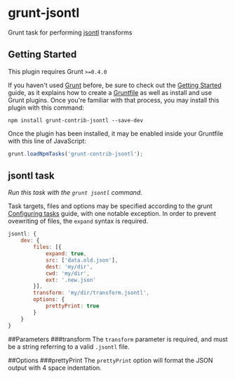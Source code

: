grunt-jsontl
====================

Grunt task for performing [jsontl](http://github.com/DoublePrecisionSoftware/jsontl) transforms

## Getting Started
This plugin requires Grunt `>=0.4.0`

If you haven't used [Grunt](http://gruntjs.com/) before, be sure to check out the [Getting Started](http://gruntjs.com/getting-started) guide, as it explains how to create a [Gruntfile](http://gruntjs.com/sample-gruntfile) as well as install and use Grunt plugins. Once you're familiar with that process, you may install this plugin with this command:

```shell
npm install grunt-contrib-jsontl --save-dev
```

Once the plugin has been installed, it may be enabled inside your Gruntfile with this line of JavaScript:

```js
grunt.loadNpmTasks('grunt-contrib-jsontl');
```

## jsontl task
_Run this task with the `grunt jsontl` command._

Task targets, files and options may be specified according to the grunt [Configuring tasks](http://gruntjs.com/configuring-tasks) guide, with one notable exception.  In order to prevent ovewriting of files, the `expand` syntax is required.

```javascript
jsontl: {
	dev: {
		files: [{
			expand: true,
			src: ['data.old.json'],
			dest: 'my/dir',
			cwd: 'my/dir',
			ext: '.new.json'
		}],
		transform: 'my/dir/transform.jsontl',
		options: {
			prettyPrint: true
		}
	}
}
```

##Parameters
###transform
The `transform` parameter is required, and must be a string referring to a valid `.jsontl` file.

##Options
###prettyPrint
The `prettyPrint` option will format the JSON output with 4 space indentation.